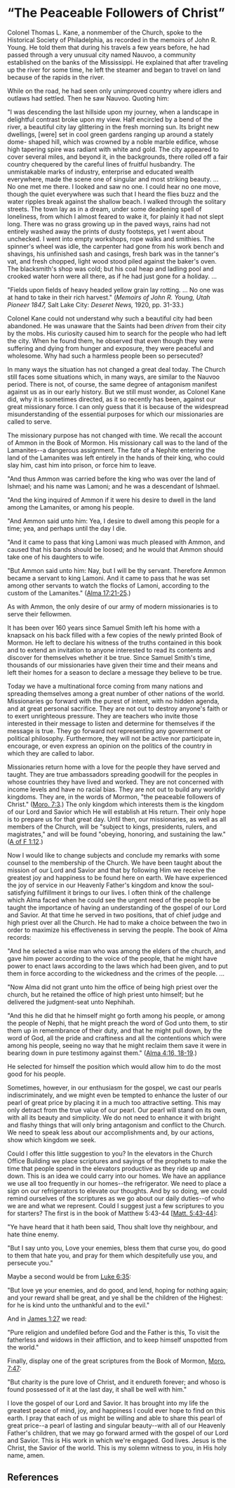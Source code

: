 # “The Peaceable Followers of Christ”

Colonel Thomas L. Kane, a nonmember of the Church, spoke to the Historical
Society of Philadelphia, as recorded in the memoirs of John R. Young. He told
them that during his travels a few years before, he had passed through a very
unusual city named Nauvoo, a community established on the banks of the
Mississippi. He explained that after traveling up the river for some time, he
left the steamer and began to travel on land because of the rapids in the
river.

While on the road, he had seen only unimproved country where idlers and
outlaws had settled. Then he saw Nauvoo. Quoting him:

"I was descending the last hillside upon my journey, when a landscape in
delightful contrast broke upon my view. Half encircled by a bend of the river,
a beautiful city lay glittering in the fresh morning sun. Its bright new
dwellings, [were] set in cool green gardens ranging up around a stately dome-
shaped hill, which was crowned by a noble marble edifice, whose high tapering
spire was radiant with white and gold. The city appeared to cover several
miles, and beyond it, in the backgrounds, there rolled off a fair country
chequered by the careful lines of fruitful husbandry. The unmistakable marks
of industry, enterprise and educated wealth everywhere, made the scene one of
singular and most striking beauty. ... No one met me there. I looked and saw no
one. I could hear no one move, though the quiet everywhere was such that I
heard the flies buzz and the water ripples break against the shallow beach. I
walked through the solitary streets. The town lay as in a dream, under some
deadening spell of loneliness, from which I almost feared to wake it, for
plainly it had not slept long. There was no grass growing up in the paved
ways, rains had not entirely washed away the prints of dusty footsteps, yet I
went about unchecked. I went into empty workshops, rope walks and smithies.
The spinner's wheel was idle, the carpenter had gone from his work bench and
shavings, his unfinished sash and casings, fresh bark was in the tanner's vat,
and fresh chopped, light wood stood piled against the baker's oven. The
blacksmith's shop was cold; but his coal heap and ladling pool and crooked
water horn were all there, as if he had just gone for a holiday. ...

"Fields upon fields of heavy headed yellow grain lay rotting. ... No one was at
hand to take in their rich harvest." (_Memoirs of John R. Young, Utah Pioneer
1847,_ Salt Lake City: _Deseret News,_ 1920, pp. 31-33.)

Colonel Kane could not understand why such a beautiful city had been
abandoned. He was unaware that the Saints had been _driven_ from their city by
the mobs. His curiosity caused him to search for the people who had left the
city. When he found them, he observed that even though they were suffering and
dying from hunger and exposure, they were peaceful and wholesome. Why had such
a harmless people been so persecuted?

In many ways the situation has not changed a great deal today. The Church
still faces some situations which, in many ways, are similar to the Nauvoo
period. There is not, of course, the same degree of antagonism manifest
against us as in our early history. But we still must wonder, as Colonel Kane
did, why it is sometimes directed, as it so recently has been, against our
great missionary force. I can only guess that it is because of the widespread
misunderstanding of the essential purposes for which our missionaries are
called to serve.

The missionary purpose has not changed with time. We recall the account of
Ammon in the Book of Mormon. His missionary call was to the land of the
Lamanites--a dangerous assignment. The fate of a Nephite entering the land of
the Lamanites was left entirely in the hands of their king, who could slay
him, cast him into prison, or force him to leave.

"And thus Ammon was carried before the king who was over the land of Ishmael;
and his name was Lamoni; and he was a descendant of Ishmael.

"And the king inquired of Ammon if it were his desire to dwell in the land
among the Lamanites, or among his people.

"And Ammon said unto him: Yea, I desire to dwell among this people for a time;
yea, and perhaps until the day I die.

"And it came to pass that king Lamoni was much pleased with Ammon, and caused
that his bands should be loosed; and he would that Ammon should take one of
his daughters to wife.

"But Ammon said unto him: Nay, but I will be thy servant. Therefore Ammon
became a servant to king Lamoni. And it came to pass that he was set among
other servants to watch the flocks of Lamoni, according to the custom of the
Lamanites." ([Alma 17:21-25](/scriptures/bofm/alma/17.21-25?lang=eng#20).)

As with Ammon, the only desire of our army of modern missionaries is to serve
their fellowmen.

It has been over 160 years since Samuel Smith left his home with a knapsack on
his back filled with a few copies of the newly printed Book of Mormon. He left
to declare his witness of the truths contained in this book and to extend an
invitation to anyone interested to read its contents and discover for
themselves whether it be true. Since Samuel Smith's time, thousands of our
missionaries have given their time and their means and left their homes for a
season to declare a message they believe to be true.

Today we have a multinational force coming from many nations and spreading
themselves among a great number of other nations of the world. Missionaries go
forward with the purest of intent, with no hidden agenda, and at great
personal sacrifice. They are not out to destroy anyone's faith or to exert
unrighteous pressure. They are teachers who invite those interested in their
message to listen and determine for themselves if the message is true. They go
forward not representing any government or political philosophy. Furthermore,
they will not be active nor participate in, encourage, or even express an
opinion on the politics of the country in which they are called to labor.

Missionaries return home with a love for the people they have served and
taught. They are true ambassadors spreading goodwill for the peoples in whose
countries they have lived and worked. They are not concerned with income
levels and have no racial bias. They are not out to build any worldly
kingdoms. They are, in the words of Mormon, "the peaceable followers of
Christ." ([Moro. 7:3](/scriptures/bofm/moro/7.3?lang=eng#2).) The only kingdom
which interests them is the kingdom of our Lord and Savior which He will
establish at His return. Their only hope is to prepare us for that great day.
Until then, our missionaries, as well as all members of the Church, will be
"subject to kings, presidents, rulers, and magistrates," and will be found
"obeying, honoring, and sustaining the law." ([A of F
1:12](/scriptures/pgp/a-of-f/1.12?lang=eng#11).)

Now I would like to change subjects and conclude my remarks with some counsel
to the membership of the Church. We have been taught about the mission of our
Lord and Savior and that by following Him we receive the greatest joy and
happiness to be found here on earth. We have experienced the joy of service in
our Heavenly Father's kingdom and know the soul-satisfying fulfillment it
brings to our lives. I often think of the challenge which Alma faced when he
could see the urgent need of the people to be taught the importance of having
an understanding of the gospel of our Lord and Savior. At that time he served
in two positions, that of chief judge and high priest over all the Church. He
had to make a choice between the two in order to maximize his effectiveness in
serving the people. The book of Alma records:

"And he selected a wise man who was among the elders of the church, and gave
him power according to the voice of the people, that he might have power to
enact laws according to the laws which had been given, and to put them in
force according to the wickedness and the crimes of the people. ...

"Now Alma did not grant unto him the office of being high priest over the
church, but he retained the office of high priest unto himself; but he
delivered the judgment-seat unto Nephihah.

"And this he did that he himself might go forth among his people, or among the
people of Nephi, that he might preach the word of God unto them, to stir them
up in remembrance of their duty, and that he might pull down, by the word of
God, all the pride and craftiness and all the contentions which were among his
people, seeing no way that he might reclaim them save it were in bearing down
in pure testimony against them." ([Alma 4:16,
18-19](/scriptures/bofm/alma/4.16,18-19?lang=eng#15).)

He selected for himself the position which would allow him to do the most good
for his people.

Sometimes, however, in our enthusiasm for the gospel, we cast our pearls
indiscriminately, and we might even be tempted to enhance the luster of our
pearl of great price by placing it in a much too attractive setting. This may
only detract from the true value of our pearl. Our pearl will stand on its
own, with all its beauty and simplicity. We do not need to enhance it with
bright and flashy things that will only bring antagonism and conflict to the
Church. We need to speak less about our accomplishments and, by our actions,
show which kingdom we seek.

Could I offer this little suggestion to you? In the elevators in the Church
Office Building we place scriptures and sayings of the prophets to make the
time that people spend in the elevators productive as they ride up and down.
This is an idea we could carry into our homes. We have an appliance we use all
too frequently in our homes--the refrigerator. We need to place a sign on our
refrigerators to elevate our thoughts. And by so doing, we could remind
ourselves of the scriptures as we go about our daily duties--of who we are and
what we represent. Could I suggest just a few scriptures to you for starters?
The first is in the book of Matthew 5:43-44 [[Matt.
5:43-44](/scriptures/nt/matt/5.43-44?lang=eng#42)]:

"Ye have heard that it hath been said, Thou shalt love thy neighbour, and hate
thine enemy.

"But I say unto you, Love your enemies, bless them that curse you, do good to
them that hate you, and pray for them which despitefully use you, and
persecute you."

Maybe a second would be from [Luke
6:35](/scriptures/nt/luke/6.35?lang=eng#34):

"But love ye your enemies, and do good, and lend, hoping for nothing again;
and your reward shall be great, and ye shall be the children of the Highest:
for he is kind unto the unthankful and to the evil."

And in [James 1:27](/scriptures/nt/james/1.27?lang=eng#26) we read:

"Pure religion and undefiled before God and the Father is this, To visit the
fatherless and widows in their affliction, and to keep himself unspotted from
the world."

Finally, display one of the great scriptures from the Book of Mormon, [Moro.
7:47](/scriptures/bofm/moro/7.47?lang=eng#46):

"But charity is the pure love of Christ, and it endureth forever; and whoso is
found possessed of it at the last day, it shall be well with him."

I love the gospel of our Lord and Savior. It has brought into my life the
greatest peace of mind, joy, and happiness I could ever hope to find on this
earth. I pray that each of us might be willing and able to share this pearl of
great price--a pearl of lasting and singular beauty--with all of our Heavenly
Father's children, that we may go forward armed with the gospel of our Lord
and Savior. This is His work in which we're engaged. God lives. Jesus is the
Christ, the Savior of the world. This is my solemn witness to you, in His holy
name, amen.

## References


